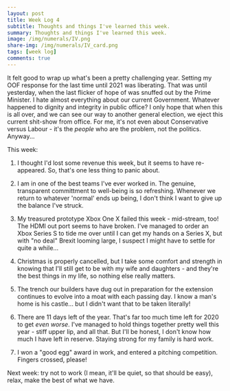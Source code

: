 ```yaml
---
layout: post
title: Week Log 4
subtitle: Thoughts and things I've learned this week.
summary: Thoughts and things I've learned this week.
image: /img/numerals/IV.png
share-img: /img/numerals/IV_card.png
tags: [week log]
comments: true
---
```


It felt good to wrap up what's been a pretty challenging year. Setting my OOF response for the last time until 2021 was liberating. That was until yesterday, when the last flicker of hope of was snuffed out by the Prime Minister. I hate almost everything about our current Government. Whatever happened to dignity and integrity in public office? I only hope that when this is all over, and we can see our way to another general election, we eject this current shit-show from office. For me, it's not even about Conservative versus Labour - it's the _people_ who are the problem, not the politics. Anyway...

This week:

1. I thought I'd lost some revenue this week, but it seems to have re-appeared. So, that's one less thing to panic about.

2. I am in one of the best teams I've ever worked in. The genuine, transparent committment to well-being is so refreshing. Whenever we return to whatever 'normal' ends up being, I don't think I want to give up the balance I've struck.

3. My treasured prototype Xbox One X failed this week - mid-stream, too! The HDMI out port seems to have broken. I've managed to order an Xbox Series S to tide me over until I can get my hands on a Series X, but with "no deal" Brexit looming large, I suspect I might have to settle for quite a while...

4. Christmas is properly cancelled, but I take some comfort and strength in knowing that I'll still get to be with my wife and daughters - and they're the best things in my life, so nothing else really matters.

5. The trench our builders have dug out in preparation for the extension continues to evolve into a moat with each passing day. I know a man's home is his castle... but I didn't want that to be taken literally!

6. There are 11 days left of the year. That's far too much time left for 2020 to get _even worse_. I've managed to hold things together pretty well this year - stiff upper lip, and all that. But I'll be honest, I don't know how much I have left in reserve. Staying strong for my family is hard work.

7. I won a "good egg" award in work, and entered a pitching competition. Fingers crossed, please!

Next week: try not to work (I mean, it'll be quiet, so that should be easy), relax, make the best of what we have.
